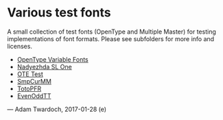 
# Various test fonts

A small collection of test fonts (OpenType and Multiple Master) for testing implementations of font formats. Please see subfolders for more info and licenses.

* [OpenType Variable Fonts](gx/README.md)
* [Nadyezhda SL One](nadyezhdaslone/README.md)
* [OTE Test](otetest/README.md)
* [SmpCurMM](smpcurmm/README.md)
* [TotoPFR](totopfr/README.md)
* [EvenOddTT](varia/160413-EvenOddTT/README.md)

— Adam Twardoch, 2017-01-28 (e)
